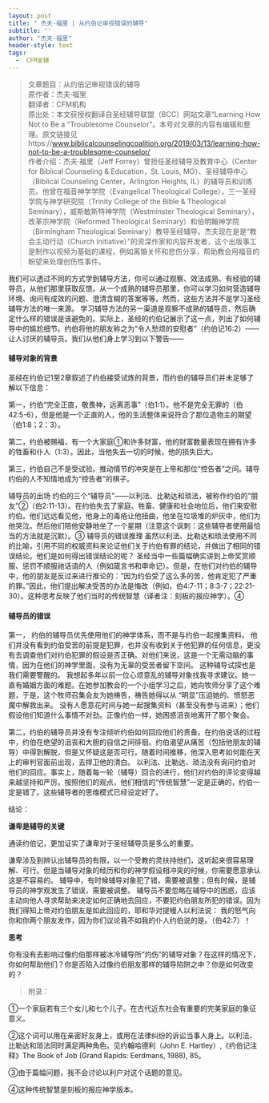 ```yaml
---
layout: post
title: " 杰夫·福里 | 从约伯记审视错误的辅导"
subtitle: ''
author: "杰夫·福里"
header-style: text
tags:
  -  CFM圣辅
---
```

>文章题目：从约伯记审视错误的辅导<br>
原作者：杰夫·福里<br>
翻译者：CFM机构<br>
原出处：本文获授权翻译自圣经辅导联盟（BCC）网站文章“Learning How Not to Be a “Troublesome Counselor”。本号对文章的内容有编辑和整理。原文链接见https://www.biblicalcounselingcoalition.org/2019/03/13/learning-how-not-to-be-a-troublesome-counselor/<br>
作者介绍：杰夫·福里（Jeff Forrey）曾担任圣经辅导及教育中心（Center for Biblical Counseling & Education，St. Louis, MO）、圣经辅导中心（Biblical Counseling Center，Arlington Heights, IL）的辅导员和训练员。他曾在福音神学学院（Evangelical Theological College），三一圣经学院与神学研究院（Trinity College of the Bible & Theological Seminary），威斯敏斯特神学院（Westminster Theological Seminary），改革宗神学院（Reformed Theological Seminary）和伯明翰神学院（Birmingham Theological Seminary）教导圣经辅导。杰夫现在是是“教会主动行动（Church Initiative）”的资深作家和内容开发者，这个出版事工是制作以视频为基础的课程，例如离婚关怀和悲伤分享，帮助教会用福音的盼望来处理创伤性事件。<br>

我们可以透过不同的方式学到辅导方法，你可以通过观察、效法成熟、有经验的辅导员，从他们那里获取反馈。从一个成熟的辅导员那里，你可以学习如何营造辅导环境、询问有成效的问题、澄清含糊的答案等等。然而，这些方法并不是学习圣经辅导方法的唯一来源。
学习辅导方法的另一渠道是观察不成熟的辅导员，然后确定什么样的错误是该避免的。实际上，圣经的约伯记展示了这一点，列出了如何辅导中的尴尬细节。约伯将他的朋友称之为“令人愁烦的安慰者”（约伯记16:2）——让人讨厌的辅导员。我们从他们身上学习到以下警告——
#### 辅导对象的背景
圣经在约伯记1至2章叙述了约伯接受试炼的背景，而约伯的辅导员们并未足够了解以下信息： 

第一，约伯“完全正直，敬畏神，远离恶事”（伯1:1）。他不是完全无罪的（伯42:5-6），但是他是一个正直的人，他的生活整体来说符合了那位造物主的期望（伯1:8；2：3）。 

第二，约伯被赐福，有一个大家庭①和许多财富，他的财富数量表现在拥有许多的牲畜和仆人（1:3）。因此，当他失去一切的时候，他的损失巨大。 

第三，约伯自己不是受试验。推动情节的冲突是在上帝和那位“控告者”之间。辅导约伯的人不知情地成为“控告者”的棋子。 

辅导员的出场 约伯的三个“辅导员”——以利法、比勒达和琐法，被称作约伯的“朋友”②（伯2:11-13）。在约伯失去了家庭、牲畜、健康和社会地位后，他们来安慰约伯。他们远远看见他，他身上的毒疮让他扭曲，他坐在垃圾堆的炉灰中，他们为他哭泣。然后他们陪他安静地坐了一个星期（注意这个讽刺：这些辅导者使用最恰当的方法就是沉默）。③ 辅导员的错误推理 虽然以利法、比勒达和琐法使用不同的比喻，引用不同的权威资料来论证他们关于约伯有罪的结论，并做出了相同的错误结论。他们是如何得出错误结论的呢？ 圣经当中一些篇幅确实讲到上帝奖赏顺服、惩罚不顺服祂话语的人（例如箴言书和申命记）。但是，在他们对约伯的辅导中，他的朋友是反过来进行推论的：“因为约伯受了这么多的苦，他肯定犯了严重的罪。”因此，他们提出解决受苦的办法是悔改（例如，伯4:7-11；8:3-7；22:21-30）。这种思考反映了他们当时的传统智慧（译者注：刻板的报应神学）。④ 

#### 辅导员的错误
第一， 约伯的辅导员优先使用他们的神学体系，而不是与约伯一起搜集资料。 他们并没有看到约伯受苦的前提是犯罪，也并没有收到关于他犯罪的任何信息，更没有去调查他们对约伯犯罪的假设是否正确。对他们来说，这是一个无需动脑的事情，因为在他们的神学里面，没有为无辜的受苦者留下空间。 这种辅导试探也是我们需要警醒的。 我想起多年以前一位心烦意乱的辅导对象找我寻求建议。她一直有婚姻方面的难题。在她参加教会的一个小组学习之后，她向牧师分享了这个难题，于是，这个牧师召集会友为她祷告，祷告她得以从 “明显”压迫她的、愤怒恶魔中解救出来。 没有人愿意花时间与她一起搜集资料（甚至没有参与进来）；他们假设他们知道什么事情不对劲。正像约伯一样，她困惑沮丧地离开了那个聚会。

第二，约伯的辅导员并没有专注倾听约伯如何回应他们的责备。在约伯说话的过程中，约伯在绝望的沮丧和大胆的自信之间徘徊。约伯渴望从痛苦（包括他朋友的辅导）中得到解脱，但是又怀疑这是否可行。随着时间推移，他深入思考如何能在天上的审判官面前出现，去捍卫他的清白。 以利法、比勒达、琐法没有询问约伯对他们的回应。事实上，随着每一轮（辅导）回合的进行，他们对约伯的评论变得越来越坚持和严厉。按照他们的观点，他们相信的“传统智慧”一定是正确的，约伯一定是错了。这些辅导者的思维模式已经设定好了。

结论：

**谦卑是辅导的关键** 

通读约伯记，更加证实了谦卑对于圣经辅导员是多么的重要。

谦卑涉及到辨认出辅导员的有限，以一个受教的灵扶持他们，这听起来很容易理解、可行。但是当辅导对象的经历和你的神学假设相冲突的时候，你需要愿意承认这是不容易的。 辅导中，有时候辅导对象犯了错，需要被调整；但有时候，是辅导员的神学观发生了错误，需要被调整。 辅导员不要忽略在辅导中的困惑，应该主动向他人寻求帮助来决定如何正确地去回应，不要犯约伯朋友所犯的错误。因为我们得知上帝对约伯朋友是如此回应的，耶和华对提幔人以利法说： 我的怒气向你和你两个朋友发作，因为你们议论我不如我的仆人约伯说的是。（伯42:7）！ 

**思考**

你有没有去影响过像约伯那样被冰冷辅导所“灼伤”的辅导对象？在这样的情况下，你如何帮助他们？你是否陷入过像约伯朋友那样的辅导陷阱之中？你是如何改变的？

>附录：

①一个家庭若有三个女儿和七个儿子。在古代近东社会有重要的完美家庭的象征意义。

②这个词可以用在亲密好友身上，或用在法律纠纷的诉讼当事人身上。以利法、比勒达和琐法同时满足两种角色。见约翰哈德利（John E. Hartley）,《约伯记注释》The Book of Job (Grand Rapids: Eerdmans, 1988), 85。

③由于篇幅问题，我不会讨论以利户对这个话题的意见。

④这种传统智慧是刻板的报应神学版本。 
